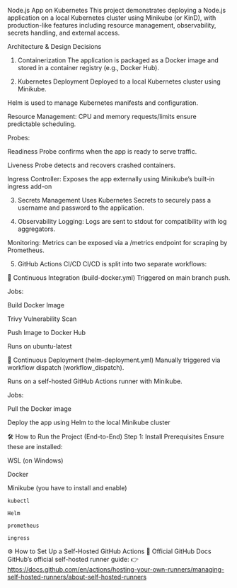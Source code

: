 Node.js App on Kubernetes
This project demonstrates deploying a Node.js application on a local Kubernetes cluster using Minikube (or KinD), with production-like features including resource management, observability, secrets handling, and external access.


Architecture & Design Decisions
1. Containerization
The application is packaged as a Docker image and stored in a container registry (e.g., Docker Hub).

2. Kubernetes Deployment
Deployed to a local Kubernetes cluster using Minikube.

Helm is used to manage Kubernetes manifests and configuration.

Resource Management: CPU and memory requests/limits ensure predictable scheduling.

Probes:

Readiness Probe confirms when the app is ready to serve traffic.

Liveness Probe detects and recovers crashed containers.

Ingress Controller: Exposes the app externally using Minikube’s built-in ingress add-on

3. Secrets Management
Uses Kubernetes Secrets to securely pass a username and password to the application.

4. Observability
Logging: Logs are sent to stdout for compatibility with log aggregators.

Monitoring: Metrics can be exposed via a /metrics endpoint for scraping by Prometheus.

5. GitHub Actions CI/CD
CI/CD is split into two separate workflows:

🔁 Continuous Integration (build-docker.yml)
Triggered on main branch push.

Jobs:

Build Docker Image

Trivy Vulnerability Scan

Push Image to Docker Hub

Runs on ubuntu-latest

🚀 Continuous Deployment (helm-deployment.yml)
Manually triggered  via workflow dispatch (workflow_dispatch).

Runs on a self-hosted GitHub Actions runner with Minikube.

Jobs:

Pull the Docker image

Deploy the app using Helm to the local Minikube cluster
    

🛠️ How to Run the Project (End-to-End)
Step 1: Install Prerequisites
Ensure these are installed:

WSL (on Windows)

Docker

Minikube (you have to install and enable)

    kubectl

    Helm

    prometheus 

    ingress


⚙️ How to Set Up a Self-Hosted GitHub Actions 
🔗 Official GitHub Docs
GitHub’s official self-hosted runner guide:
👉 https://docs.github.com/en/actions/hosting-your-own-runners/managing-self-hosted-runners/about-self-hosted-runners





